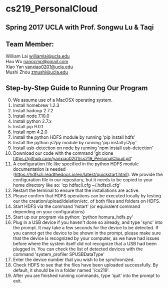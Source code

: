 # cs219_PersonalCloud  
## Spring 2017 UCLA with Prof. Songwu Lu & Taqi   

## Team Member:
William Lai     williamlai@ucla.edu   
Hao Wu          nanocmp@gmail.com    
Xiao Yan        yanxiao0201@ucla.edu   
Mushi Zhou		zmushi@ucla.edu         


##  Step-by-Step Guide to Running Our Program

0. We assume use of a MacOSX operating system.
1. Install homebrew 1.2.3
2. Install hadoop 2.7.2
3. Install node 7.10.0
4. Install python 2.7.x
5. Install pip 9.0.1
6. Install npm 4.2.0
7. Install the python HDFS module by running 'pip install hdfs'
8. Install the python js2py module by running 'pip install js2py'
9. Install usb-detection on node by running 'npm install usb-detection'
10. Download our code with the command 'git clone https://github.com/yanxiao0201/cs219_PersonalCloud.git'
11. A configuration file like specified in the python HDFS module documentation is needed (https://hdfscli.readthedocs.io/en/latest/quickstart.html). We provide the configuration file in our repository, but it needs to be copied to your home directory like so: 'cp hdfscli.cfg ~/.hdfscli.cfg'
12. Restart the terminal to ensure that the installations are active.
13. Please confirm that HDFS operations can be executed locally by testing our the creation/upload/deletion/etc. of both files and folders on HDFS.
14. Start HDFS via the command 'hstart' (or equivalent command depending on your configurations)
15. Start up our program via python: 'python homura_hdfs.py'
16. Plug in a USB device if you haven't done so already, and type 'sync' into the prompt. It may take a few seconds for the device to be detected. If you cannot get the device to be shown in the prompt, please make sure that the device is recognized by your computer, as we have had issues before where the system itself did not recognize that a USB had been plugged in. You can check the list of detected devices with the command 'system_profiler SPUSBDataType'
17. Enter the device number that you wish to be synchronized.
18. Check HDFS to see that the files have been uploaded successfully. By default, it should be in a folder named '/cs219'.
19. After you are finished running commands, type 'quit' into the prompt to exit.
